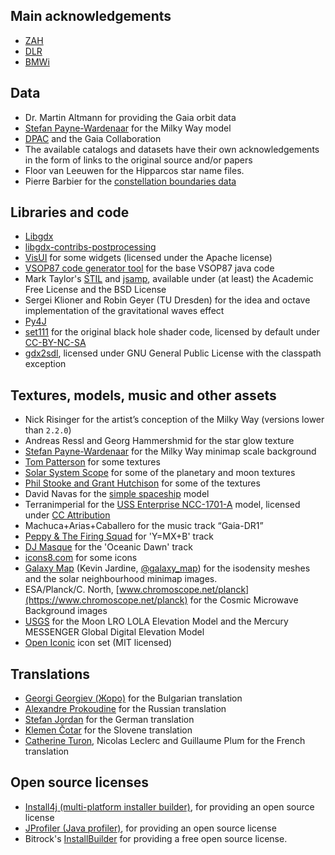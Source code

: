 ## Main acknowledgements

-  [ZAH](https://www.zah.uni-heidelberg.de/ari/)
-  [DLR](https://www.dlr.de/)
-  [BMWi](https://www.bmwi.de)

## Data

-  Dr. Martin Altmann for providing the Gaia orbit data
-  [Stefan Payne-Wardenaar](https://twitter.com/StefanPWinc) for the Milky Way model
-  [DPAC](https://www.cosmos.esa.int/web/gaia/dpac/consortium) and the Gaia Collaboration
-  The available catalogs and datasets have their own acknowledgements in the form of links to the original source and/or papers
-  Floor van Leeuwen for the Hipparcos star name files.
-  Pierre Barbier for the [constellation boundaries data](https://pbarbier.com/constellations/boundaries.html)

## Libraries and code

-  [Libgdx](https://libgdx.badlogicgames.com)
-  [libgdx-contribs-postprocessing](https://github.com/manuelbua/libgdx-contribs/tree/master/postprocessing)
-  [VisUI](https://github.com/kotcrab/vis-editor/wiki/VisUI) for some widgets (licensed under the Apache license)
-  [VSOP87 code generator tool](https://neoprogrammics.com/vsop87/source_code_generator_tool/) for the base VSOP87 java code
-  Mark Taylor's [STIL](http://www.star.bristol.ac.uk/~mbt/stil/) and [jsamp](http://www.star.bristol.ac.uk/~mbt/jsamp/), available under (at least) the Academic Free License and the BSD License
-  Sergei Klioner and Robin Geyer (TU Dresden) for the idea and octave implementation of the gravitational waves effect
-  [Py4J](https://www.py4j.org)
-  [set111](https://www.shadertoy.com/view/tsBXW3) for the original black hole shader code, licensed by default under [CC-BY-NC-SA](https://www.shadertoy.com/view/tsBXW3)
-  [gdx2sdl](https://github.com/electronstudio/sdl2gdx), licensed under GNU General Public License with the classpath exception


## Textures, models, music and other assets

-  Nick Risinger for the artist’s conception of the Milky Way (versions lower than `2.2.0`)
-  Andreas Ressl and Georg Hammershmid for the star glow texture
-  [Stefan Payne-Wardenaar](https://twitter.com/StefanPWinc) for the Milky Way minimap scale background
-  [Tom Patterson](www.shadedrelief.com) for some textures
-  [Solar System Scope](https://www.solarsystemscope.com/) for some of the planetary and moon textures
-  [Phil Stooke and Grant Hutchison](https://www.classe.cornell.edu/~seb/celestia/hutchison/index-125.html) for some of the textures
-  David Navas for the [simple spaceship](https://www.blendswap.com/user/DeNapes) model
-  Terranimperial for the [USS Enterprise NCC-1701-A](https://sketchfab.com/models/75156f5812e34342a3dd5c2ba394d4ed) model, licensed under [CC Attribution](https://creativecommons.org/licenses/by/4.0/)
-  Machuca+Arias+Caballero for the music track “Gaia-DR1”
-  [Peppy & The Firing Squad](https://sampleswap.org/artist/xnoybis#contact) for 'Y=MX+B' track
-  [DJ Masque](https://sampleswap.org/artist/djmasque) for the 'Oceanic Dawn' track
-  [icons8.com](https://icons8.com) for some icons
-  [Galaxy Map](https://galaxymap.org/) (Kevin Jardine, [@galaxy_map](https://twitter.com/galaxy_map)) for the isodensity meshes and the solar neighbourhood minimap images.
-  ESA/Planck/C. North, [www.chromoscope.net/planck](https://www.chromoscope.net/planck) for the Cosmic Microwave Background images
-  [USGS](https://astrogeology.usgs.gov) for the Moon LRO LOLA Elevation Model and the Mercury MESSENGER Global Digital Elevation Model
-  [Open Iconic](https://github.com/iconic/open-iconic) icon set (MIT licensed)

## Translations

-  [Georgi Georgiev (Жоро)](mailto:g.georgiev.shumen@gmail.com) for the Bulgarian translation
-  [Alexandre Prokoudine](https://librearts.org) for the Russian translation
-  [Stefan Jordan](mailto:jordan@ari.uni-heidelberg.de) for the German translation
-  [Klemen Čotar](mailto:klemen.cotar@fmf.uni-lj.si) for the Slovene translation
-  [Catherine Turon](mailto:cacatherine.turon@obspm.fr), Nicolas Leclerc and Guillaume Plum for the French translation

## Open source licenses

-  [Install4j (multi-platform installer builder)](https://www.ej-technologies.com/products/install4j/overview.html), for providing an open source license
-  [JProfiler (Java profiler)](https://www.ej-technologies.com/products/jprofiler/overview.html), for providing an open source license
-  Bitrock's [InstallBuilder](https://installbuilder.bitrock.com/) for providing a free open source license.
